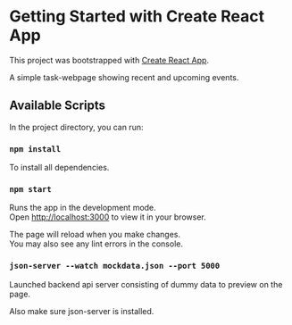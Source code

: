 # Getting Started with Create React App

This project was bootstrapped with [Create React App](https://github.com/facebook/create-react-app).

A simple task-webpage showing recent and upcoming events.

## Available Scripts

In the project directory, you can run:

### `npm install`

To install all dependencies.

### `npm start`

Runs the app in the development mode.\
Open [http://localhost:3000](http://localhost:3000) to view it in your browser.

The page will reload when you make changes.\
You may also see any lint errors in the console.

### `json-server --watch mockdata.json --port 5000`

Launched backend api server consisting of dummy data to preview on the page.

Also make sure json-server is installed.
